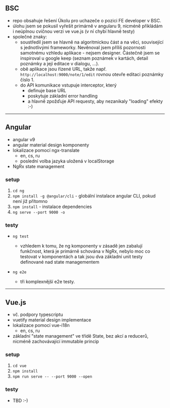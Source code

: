 ## BSC
- repo obsahuje řešení Úkolu pro uchazeče o pozici FE developer v BSC.
- úlohu jsem se pokusil vyřešit primárně v angularu 9, nicméně přikládám i 
neúplnou cvičnou verzi ve vue.js (v ní chybí hlavně testy)
- společné znaky:
    - soustředil jsem se hlavně na algoritmickou část a na věci, související s jednotlivými 
      frameworky. Nevěnoval jsem příliš pozornosti samotnému vzhledu aplikace - nejsem 
      designer. Částečně jsem se inspiroval u google keep (seznam poznámek v kartách, detail
      poznámky a její editace v dialogu, ...).
    - obě aplikace jsou řízené URL, takže např. `http://localhost:9000/note/1/edit` rovnou 
      otevře editaci poznámky číslo 1.  
    - do API komunikace vstupuje interceptor, který
        - definuje base URL
        - poskytuje základní error handling
        - a hlavně zpožďuje API requesty, aby nezanikaly "loading" efekty :-)   

---
  
## Angular
- angular v9
- angular material design komponenty
- lokalizace pomocí ngx-translate
    - en, cs, ru
    - poslední volba jazyka uložená v localStorage
- NgRx state management

### setup
1. `cd ng`
2. `npm install -g @angular/cli` - globální instalace angular CLI, pokud není již přítomno
3. `npm install` - instalace dependencies  
4. `ng serve --port 9000 -o`

### testy
- `ng test` 
    - vzhledem k tomu, že ng komponenty v zásadě jen zabalují funkčnost, 
    která je primárně schována v NgRx, nebylo moc co testovat v komponentách
    a tak jsou dva základní unit testy definované nad state managementem
    
-  `ng e2e`
    - tři komplexnější e2e testy. 

---

## Vue.js
- vč. podpory typescriptu
- vuetify material design implementace
- lokalizace pomocí vue-i18n
    - en, cs, ru
- základní "state management" ve třídě State, bez akcí a reducerů, nicméně
zachovávající immutable princip

### setup
1. `cd vue`
2. `npm install`
3. `npm run serve -- --port 9000 --open`

### testy

- TBD :-)


